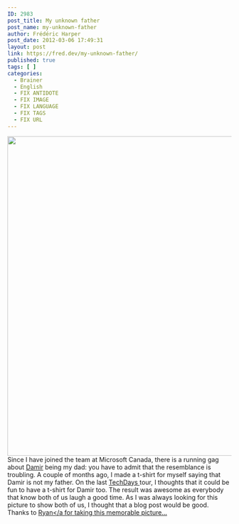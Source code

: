 ```yaml
---
ID: 2983
post_title: My unknown father
post_name: my-unknown-father
author: Frédéric Harper
post_date: 2012-03-06 17:49:31
layout: post
link: https://fred.dev/my-unknown-father/
published: true
tags: [ ]
categories:
  - Brainer
  - English
  - FIX ANTIDOTE
  - FIX IMAGE
  - FIX LANGUAGE
  - FIX TAGS
  - FIX URL
---
```

<img title="11" src="http://fred.dev/wp-content/uploads/2012/03/111.jpg" alt="" width="539" height="719"/>Since I have joined the team at Microsoft Canada, there is a running gag about <a href="https://twitter.com/#!/damirb" target="_blank" rel="noopener noreferrer">Damir</a> being my dad: you have to admit that the resemblance is troubling. A couple of months ago, I made a t-shirt for myself saying that Damir is not my father. On the last <a href="https://techdays.ca" target="_blank" rel="noopener noreferrer">TechDays </a>tour, I thoughts that it could be fun to have a t-shirt for Damir too. The result was awesome as everybody that know both of us laugh a good time. As I was always looking for this picture to show both of us, I thought that a blog post would be good. Thanks to <a href="https://twitter.com/#!/RyanStorgaard">Ryan</a for taking this memorable picture...